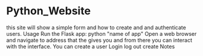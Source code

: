 # Python_Website
this site will show a simple form and how to create and and authenticate users.
Usage 
Run the Flask app: python "name of app"
Open a web browser and navigate to address that the gives you and from there you can interact with the interface.
You can create a user
Login
log out
create Notes

